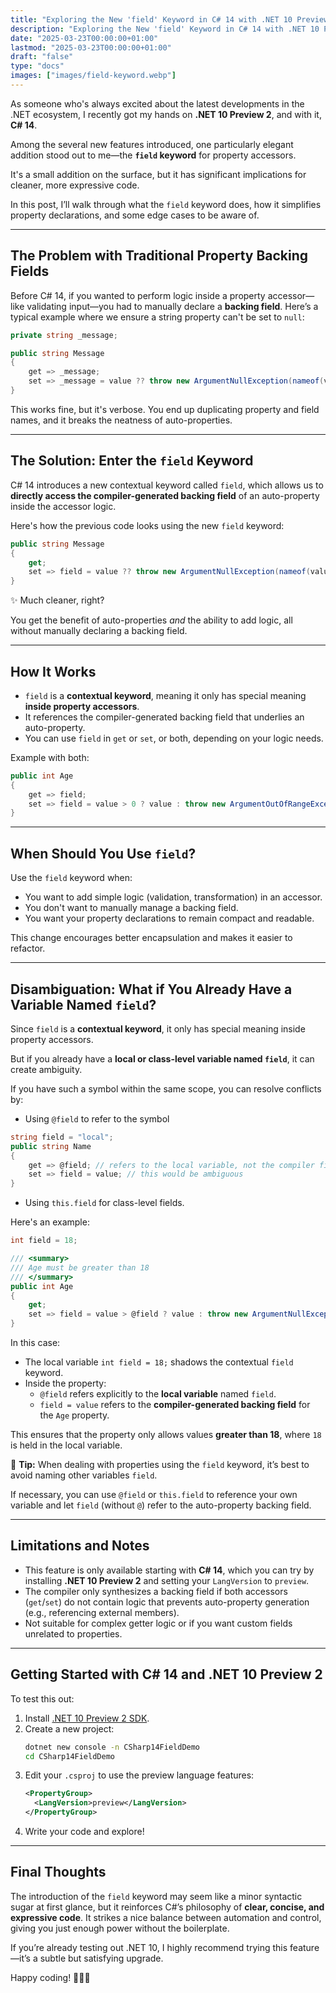 ```yaml
---
title: "Exploring the New 'field' Keyword in C# 14 with .NET 10 Preview 2"
description: "Exploring the New 'field' Keyword in C# 14 with .NET 10 Preview 2"
date: "2025-03-23T00:00:00+01:00"
lastmod: "2025-03-23T00:00:00+01:00"
draft: "false"
type: "docs"
images: ["images/field-keyword.webp"]
---
```


As someone who's always excited about the latest developments in the .NET ecosystem, I recently got my hands on **.NET 10 Preview 2**, and with it, **C# 14**. 

Among the several new features introduced, one particularly elegant addition stood out to me—the **`field` keyword** for property accessors. 

It's a small addition on the surface, but it has significant implications for cleaner, more expressive code.

In this post, I’ll walk through what the `field` keyword does, how it simplifies property declarations, and some edge cases to be aware of.



---

## The Problem with Traditional Property Backing Fields

Before C# 14, if you wanted to perform logic inside a property accessor—like validating input—you had to manually declare a **backing field**. Here’s a typical example where we ensure a string property can't be set to `null`:

```csharp
private string _message;

public string Message
{
    get => _message;
    set => _message = value ?? throw new ArgumentNullException(nameof(value));
}
```

This works fine, but it's verbose. You end up duplicating property and field names, and it breaks the neatness of auto-properties.

---

## The Solution: Enter the `field` Keyword

C# 14 introduces a new contextual keyword called `field`, which allows us to **directly access the compiler-generated backing field** of an auto-property inside the accessor logic.

Here's how the previous code looks using the new `field` keyword:

```csharp
public string Message
{
    get;
    set => field = value ?? throw new ArgumentNullException(nameof(value));
}
```

✨ Much cleaner, right?

You get the benefit of auto-properties *and* the ability to add logic, all without manually declaring a backing field.

---

## How It Works

- `field` is a **contextual keyword**, meaning it only has special meaning **inside property accessors**.
- It references the compiler-generated backing field that underlies an auto-property.
- You can use `field` in `get` or `set`, or both, depending on your logic needs.

Example with both:

```csharp
public int Age
{
    get => field;
    set => field = value > 0 ? value : throw new ArgumentOutOfRangeException(nameof(value));
}
```

---

## When Should You Use `field`?

Use the `field` keyword when:

- You want to add simple logic (validation, transformation) in an accessor.
- You don't want to manually manage a backing field.
- You want your property declarations to remain compact and readable.

This change encourages better encapsulation and makes it easier to refactor.

---

## Disambiguation: What if You Already Have a Variable Named `field`?

Since `field` is a **contextual keyword**, it only has special meaning inside property accessors. 

But if you already have a **local or class-level variable named `field`**, it can create ambiguity.

If you have such a symbol within the same scope, you can resolve conflicts by:

- Using `@field` to refer to the symbol

```csharp
string field = "local";
public string Name
{
    get => @field; // refers to the local variable, not the compiler field
    set => field = value; // this would be ambiguous
}
```
- Using `this.field` for class-level fields.

Here's an example:

```csharp
int field = 18;

/// <summary>
/// Age must be greater than 18
/// </summary>
public int Age
{
    get;
    set => field = value > @field ? value : throw new ArgumentNullException(nameof(value));
}
```

In this case:
- The local variable `int field = 18;` shadows the contextual `field` keyword.
- Inside the property:
  - `@field` refers explicitly to the **local variable** named `field`.
  - `field = value` refers to the **compiler-generated backing field** for the `Age` property.

This ensures that the property only allows values **greater than 18**, where `18` is held in the local variable.

🧠 **Tip:** When dealing with properties using the `field` keyword, it’s best to avoid naming other variables `field`. 

If necessary, you can use `@field` or `this.field` to reference your own variable and let `field` (without `@`) refer to the auto-property backing field.

---

## Limitations and Notes

- This feature is only available starting with **C# 14**, which you can try by installing **.NET 10 Preview 2** and setting your `LangVersion` to `preview`.
- The compiler only synthesizes a backing field if both accessors (`get`/`set`) do not contain logic that prevents auto-property generation (e.g., referencing external members).
- Not suitable for complex getter logic or if you want custom fields unrelated to properties.

---

## Getting Started with C# 14 and .NET 10 Preview 2

To test this out:

1. Install [.NET 10 Preview 2 SDK](https://dotnet.microsoft.com/en-us/download/dotnet/10.0).
2. Create a new project:
   ```bash
   dotnet new console -n CSharp14FieldDemo
   cd CSharp14FieldDemo
   ```
3. Edit your `.csproj` to use the preview language features:
   ```xml
   <PropertyGroup>
     <LangVersion>preview</LangVersion>
   </PropertyGroup>
   ```
4. Write your code and explore!

---

## Final Thoughts

The introduction of the `field` keyword may seem like a minor syntactic sugar at first glance, but it reinforces C#’s philosophy of **clear, concise, and expressive code**. It strikes a nice balance between automation and control, giving you just enough power without the boilerplate.

If you’re already testing out .NET 10, I highly recommend trying this feature—it’s a subtle but satisfying upgrade.

Happy coding! 👨‍💻🚀











